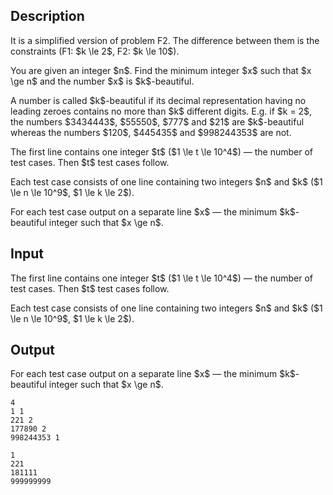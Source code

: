 ## Description

<div><p><span class="tex-font-style-it">It is a simplified version of problem F2. The difference between them is the constraints (F1: $k \le 2$, F2: $k \le 10$).</span></p><p>You are given an integer $n$. Find the minimum integer $x$ such that $x \ge n$ and the number $x$ is $k$-<span class="tex-font-style-it">beautiful</span>.</p><p>A number is called $k$-<span class="tex-font-style-it">beautiful</span> if its decimal representation having no leading zeroes contains no more than $k$ different digits. E.g. if $k = 2$, the numbers $3434443$, $55550$, $777$ and $21$ are $k$-<span class="tex-font-style-it">beautiful</span> whereas the numbers $120$, $445435$ and $998244353$ are not.</p></div><div class="input-specification"><p>The first line contains one integer $t$ ($1 \le t \le 10^4$) — the number of test cases. Then $t$ test cases follow.</p><p>Each test case consists of one line containing two integers $n$ and $k$ ($1 \le n \le 10^9$, $1 \le k \le 2$).</p></div><div class="output-specification"><p>For each test case output on a separate line $x$ — the minimum $k$-<span class="tex-font-style-it">beautiful</span> integer such that $x \ge n$.</p></div>

## Input

<p>The first line contains one integer $t$ ($1 \le t \le 10^4$) — the number of test cases. Then $t$ test cases follow.</p><p>Each test case consists of one line containing two integers $n$ and $k$ ($1 \le n \le 10^9$, $1 \le k \le 2$).</p>

## Output

<p>For each test case output on a separate line $x$ — the minimum $k$-<span class="tex-font-style-it">beautiful</span> integer such that $x \ge n$.</p>





```input1
4
1 1
221 2
177890 2
998244353 1
```




```output1
1
221
181111
999999999
```


